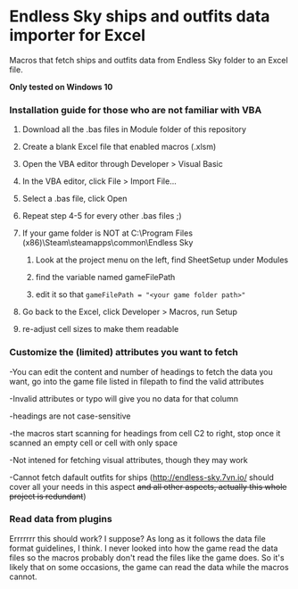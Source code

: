 # Endless Sky ships and outfits data importer for Excel

Macros that fetch ships and outfits data from Endless Sky folder to an Excel file.

**Only tested on Windows 10**

### Installation guide for those who are not familiar with VBA

1. Download all the .bas files in Module folder of this repository

2. Create a blank Excel file that enabled macros (.xlsm)

3. Open the VBA editor through Developer > Visual Basic

4. In the VBA editor, click File > Import File... 

5. Select a .bas file, click Open

6. Repeat step 4-5 for every other .bas files ;)

7. If your game folder is NOT at C:\Program Files (x86)\Steam\steamapps\common\Endless Sky

	1. Look at the project menu on the left, find SheetSetup under Modules

	2. find the variable named gameFilePath

	3. edit it so that `gameFilePath = "<your game folder path>"`

8. Go back to the Excel, click Developer > Macros, run Setup

9. re-adjust cell sizes to make them readable

### Customize the (limited) attributes you want to fetch 

-You can edit the content and number of headings to fetch the data you want, go into the game file listed in filepath to find the valid attributes

-Invalid attributes or typo will give you no data for that column

-headings are not case-sensitive

-the macros start scanning for headings from cell C2 to right, stop once it scanned an empty cell or cell with only space

-Not intened for fetching visual attributes, though they may work

-Cannot fetch dafault outfits for ships (http://endless-sky.7vn.io/ should cover all your needs in this aspect ~~and all other aspects, actually this whole project is redundant~~)

### Read data from plugins

Errrrrrr this should work? I suppose? As long as it follows the data file format guidelines, I think. I never looked into how the game read the data files so the macros probably don't read the files like the game does. So it's likely that on some occasions, the game can read the data while the macros cannot.